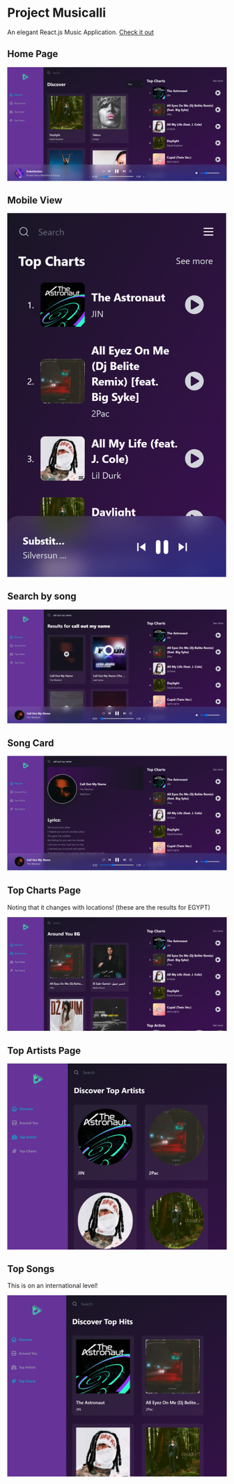 # Project Musicalli

An elegant React.js Music Application.
[Check it out](https://musicalli.netlify.app/)

## Home Page
![Home](https://github.com/malak-elbanna/Musicalli/blob/main/Screenshots/homePage.png)

## Mobile View
![mobile](https://github.com/malak-elbanna/Musicalli/blob/main/Screenshots/mobileView.png)

## Search by song
![songSearch](https://github.com/malak-elbanna/Musicalli/blob/main/Screenshots/songSearch.png)

## Song Card
![songCard](https://github.com/malak-elbanna/Musicalli/blob/main/Screenshots/songCard.png)

## Top Charts Page
Noting that it changes with locations! (these are the results for EGYPT)

![topHits](https://github.com/malak-elbanna/Musicalli/blob/main/Screenshots/topHits.png)

## Top Artists Page
![topArtists](https://github.com/malak-elbanna/Musicalli/blob/main/Screenshots/topArtists.png)

## Top Songs
This is on an international level!

![topSongs](https://github.com/malak-elbanna/Musicalli/blob/main/Screenshots/topSongs.png)
